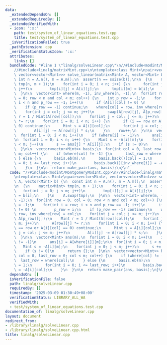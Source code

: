 ```yaml
---
data:
  _extendedDependsOn: []
  _extendedRequiredBy: []
  _extendedVerifiedWith:
  - icon: ':x:'
    path: test/system_of_linear_equations.test.cpp
    title: test/system_of_linear_equations.test.cpp
  _isVerificationFailed: true
  _pathExtension: cpp
  _verificationStatusIcon: ':x:'
  attributes:
    links: []
  bundledCode: "#line 1 \"linalg/solveLinear.cpp\"\n//#include<modint/MontgomeryModInt.cpp>\n\
    //#include<linalg/matrixMint.cpp>\n\ntemplate<class Mint>\npair<vector<Mint>,\
    \ vector<vector<Mint>>> solve_linear(matrix<Mint> A, vector<Mint> b) {\n  const\
    \ int n = A.n(), m = A.m();\n  assert(n == ssize(b));\n\n  {\n    matrix<Mint>\
    \ tmp(n, m + 1);\n    for(int i = 0; i < n; i++) {\n      for(int j = 0; j < m;\
    \ j++)\n        tmp[i][j] = A[i][j];\n      tmp[i][m] = b[i];\n    }\n    A.swap(tmp);\n\
    \  }\n\n  vector<int> where(m, -1), inv_where(n, -1);\n  for(int row = 0, col\
    \ = 0; row < n and col < m; col++) {\n    int p_row = -1;\n    for(int i = row;\
    \ i < n and p_row == -1; i++)\n      if (A[i][col] != 0) \n        p_row = i;\n\
    \    if (p_row == -1) continue;\n    where[col] = row, inv_where[row] = col;\n\
    \    for(int j = col; j <= m; j++)\n      swap(A[row][j], A[p_row][j]);\n    Mint\
    \ r = 1 / Mint(A[row][col]);\n    for(int j = col; j <= m; j++)\n      A[row][j]\
    \ *= r;\n    for(int i = 0; i < n; i++) {\n      if (i == row or A[i][col] ==\
    \ 0) continue;\n      Mint s = A[i][col];\n      for(int j = col; j <= m; j++)\n\
    \        A[i][j] -= A[row][j] * s;\n    }\n    row++;\n  }\n\n  vector<Mint> ans(m);\n\
    \  for(int i = 0; i < m; i++)\n    if (where[i] != -1)\n      ans[i] = A[where[i]][m];\n\
    \n  for(int i = 0; i < n; i++) {\n    Mint s = -A[i][m];\n    for(int j = 0; j\
    \ < m; j++)\n      s += ans[j] * A[i][j];\n    if (s != 0)\n      return {};\n\
    \  }\n\n  vector<vector<Mint>> basis;\n  for(int col = 0, last_row = 0; col <\
    \ m; col++) {\n    if (where[col] != -1) {\n      last_row = where[col];\n   \
    \ } else {\n      basis.eb(m);\n      basis.back()[col] = 1;\n      for(int i\
    \ = 0; i <= last_row; i++)\n        basis.back()[inv_where[i]] = -A[i][col];\n\
    \    }\n  }\n\n  return make_pair(ans, basis);\n}\n"
  code: "//#include<modint/MontgomeryModInt.cpp>\n//#include<linalg/matrixMint.cpp>\n\
    \ntemplate<class Mint>\npair<vector<Mint>, vector<vector<Mint>>> solve_linear(matrix<Mint>\
    \ A, vector<Mint> b) {\n  const int n = A.n(), m = A.m();\n  assert(n == ssize(b));\n\
    \n  {\n    matrix<Mint> tmp(n, m + 1);\n    for(int i = 0; i < n; i++) {\n   \
    \   for(int j = 0; j < m; j++)\n        tmp[i][j] = A[i][j];\n      tmp[i][m]\
    \ = b[i];\n    }\n    A.swap(tmp);\n  }\n\n  vector<int> where(m, -1), inv_where(n,\
    \ -1);\n  for(int row = 0, col = 0; row < n and col < m; col++) {\n    int p_row\
    \ = -1;\n    for(int i = row; i < n and p_row == -1; i++)\n      if (A[i][col]\
    \ != 0) \n        p_row = i;\n    if (p_row == -1) continue;\n    where[col] =\
    \ row, inv_where[row] = col;\n    for(int j = col; j <= m; j++)\n      swap(A[row][j],\
    \ A[p_row][j]);\n    Mint r = 1 / Mint(A[row][col]);\n    for(int j = col; j <=\
    \ m; j++)\n      A[row][j] *= r;\n    for(int i = 0; i < n; i++) {\n      if (i\
    \ == row or A[i][col] == 0) continue;\n      Mint s = A[i][col];\n      for(int\
    \ j = col; j <= m; j++)\n        A[i][j] -= A[row][j] * s;\n    }\n    row++;\n\
    \  }\n\n  vector<Mint> ans(m);\n  for(int i = 0; i < m; i++)\n    if (where[i]\
    \ != -1)\n      ans[i] = A[where[i]][m];\n\n  for(int i = 0; i < n; i++) {\n \
    \   Mint s = -A[i][m];\n    for(int j = 0; j < m; j++)\n      s += ans[j] * A[i][j];\n\
    \    if (s != 0)\n      return {};\n  }\n\n  vector<vector<Mint>> basis;\n  for(int\
    \ col = 0, last_row = 0; col < m; col++) {\n    if (where[col] != -1) {\n    \
    \  last_row = where[col];\n    } else {\n      basis.eb(m);\n      basis.back()[col]\
    \ = 1;\n      for(int i = 0; i <= last_row; i++)\n        basis.back()[inv_where[i]]\
    \ = -A[i][col];\n    }\n  }\n\n  return make_pair(ans, basis);\n}\n"
  dependsOn: []
  isVerificationFile: false
  path: linalg/solveLinear.cpp
  requiredBy: []
  timestamp: '2025-03-09 01:30:49+08:00'
  verificationStatus: LIBRARY_ALL_WA
  verifiedWith:
  - test/system_of_linear_equations.test.cpp
documentation_of: linalg/solveLinear.cpp
layout: document
redirect_from:
- /library/linalg/solveLinear.cpp
- /library/linalg/solveLinear.cpp.html
title: linalg/solveLinear.cpp
---
```

